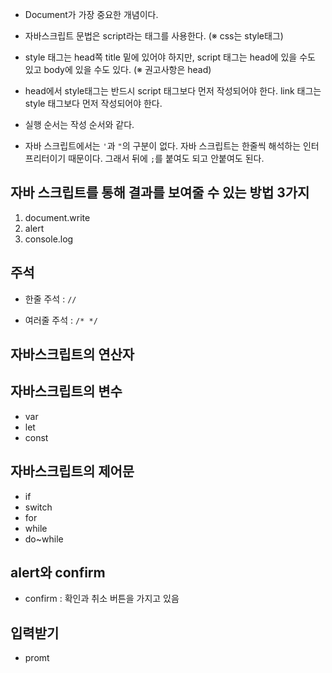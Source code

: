 
- Document가 가장 중요한 개념이다. 

- 자바스크립트 문법은 script라는 태그를 사용한다. (※ css는 style태그)

- style 태그는 head쪽 title 밑에 있어야 하지만, script 태그는 head에 있을 수도 있고 body에 있을 수도 있다. (※ 권고사항은 head)

- head에서 style태그는 반드시 script 태그보다 먼저 작성되어야 한다. link 태그는 style 태그보다 먼저 작성되어야 한다.

- 실행 순서는 작성 순서와 같다.

- 자바 스크립트에서는 `'`과 `"`의 구분이 없다. 자바 스크립트는 한줄씩 해석하는 인터프리터이기 때문이다. 그래서 뒤에 `;`를 붙여도 되고 안붙여도 된다.



## 자바 스크립트를 통해 결과를 보여줄 수 있는 방법 3가지

1. document.write
2. alert
3. console.log


## 주석

- 한줄 주석 : `//`

- 여러줄 주석 : `/* */`


## 자바스크립트의 연산자


## 자바스크립트의 변수

- var
- let
- const

## 자바스크립트의 제어문

- if
- switch
- for
- while
- do~while

## alert와 confirm

- confirm : 확인과 취소 버튼을 가지고 있음

## 입력받기

- promt

